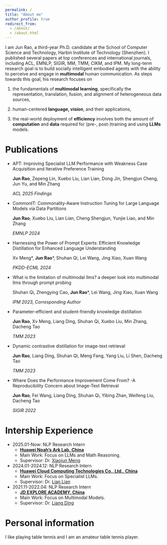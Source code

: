 ```yaml
---
permalink: /
title: "About me"
author_profile: true
redirect_from: 
  - /about/
  - /about.html
---
```

I am Jun Rao, a third-year Ph.D. candidate at the School of Computer Science and Technology, Harbin Institute of Technology (Shenzhen).
I published several papers at top conferences and international journals, including ACL, EMNLP, SIGIR, MM, TMM, CIKM, and IPM.
My long-term research goal is to build socially intelligent embodied agents with the ability to perceive and engage in **multimodal** human communication. 
As steps towards this goal, his research focuses on 

1) the fundamentals of **multimodal learning**, specifically the representation, translation, fusion, and alignment of heterogeneous data sources,
   
2) human-centered **language, vision**, and their applications,
 
3) the real-world deployment of **efficiency** involves both the amount of **computation** and **data** required for (pre-, post-)training and using **LLMs** models. 

# Publications

- APT: Improving Specialist LLM Performance with Weakness Case Acquisition and Iterative Preference Training
  
  **Jun Rao**, Zepeng Lin, Xuebo Liu, Lian Lian, Dong Jin, Shengjun Cheng, Jun Yu, and Min Zhang

  *ACL 2025 Findings*
- CommonIT: Commonality-Aware Instruction Tuning for Large Language Models via Data Partitions
  
  **Jun Rao**, Xuebo Liu, Lian Lian, Cheng Shengjun, Yunjie Liao, and Min Zhang

  *EMNLP 2024*
- Harnessing the Power of Prompt Experts: Efficient Knowledge Distillation for Enhanced Language Understanding
  
  Xv Meng*, **Jun Rao***, Shuhan Qi, Lei Wang, Jing Xiao, Xuan Wang

  *PKDD-ECML 2024*
- What is the limitation of multimodal llms? a deeper look into multimodal llms through prompt probing
  
  Shuhan Qi, Zhengying Cao, **Jun Rao***, Lei Wang, Jing Xiao, Xuan Wang
  
  *IPM 2023, Corresponding Author*
- Parameter-efficient and student-friendly knowledge distillation
  
  **Jun Rao**, Xv Meng, Liang Ding, Shuhan Qi, Xuebo Liu, Min Zhang, Dacheng Tao
  
  *TMM 2023*
- Dynamic contrastive distillation for image-text retrieval
  
  **Jun Rao**, Liang Ding, Shuhan Qi, Meng Fang, Yang Liu, Li Shen, Dacheng Tao

  *TMM 2023*
- Where Does the Performance Improvement Come From? -A Reproducibility Concern about Image-Text Retrieval

  **Jun Rao**, Fei Wang, Liang Ding, Shuhan Qi, Yibing Zhan, Weifeng Liu, Dacheng Tao

  *SIGIR 2022*
  
# Intership Experience
* 2025.01-Now: NLP Research Intern
  * [**Huawei Noah’s Ark Lab, China**]()
  * Main Work: Focus on LLMs and Math Reasoning.
  * Supervisor: Dr. [Xiaojun Meng](https://scholar.google.com.sg/citations?hl=en&user=t4n9MqkAAAAJ&view_op=list_works&sortby=pubdate)
* 2024.01-2024.12: NLP Research Intern
  * [**Huawei Cloud Computing Technologies Co., Ltd., China**]()
  * Main Work: Focus on Specialist LLMs.
  * Supervisor: Dr. [Lian Lian]()
* 2021.11-2022.04: NLP Research Intern
  * [**JD EXPLORE ACADEMY, China**]()
  * Main Work: Focus on Multimodal Models.
  * Supervisor: Dr. [Liang Ding](https://scholar.google.com.hk/citations?hl=zh-CN&user=lFCLvOAAAAAJ&view_op=list_works&sortby=pubdate)
# Personal information

I like playing table tennis and I am an amateur table tennis player.
  
